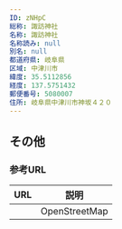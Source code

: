 ```yaml
---
ID: zNHpC
総称: 諏訪神社
名称: 諏訪神社
名称読み: null
別名: null
都道府県: 岐阜県
区域: 中津川市
緯度: 35.5112856
経度: 137.5751432
郵便番号: 5080007
住所: 岐阜県中津川市神坂４２０
---
```


## その他

### 参考URL

| URL | 説明          |
| --- | ------------- |
|     | OpenStreetMap |
